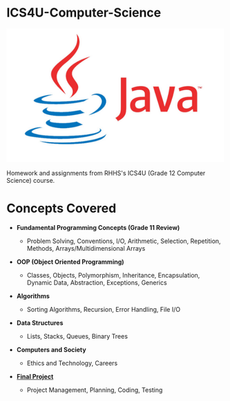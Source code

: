 # ICS4U-Computer-Science
![](/images/Java.png)

Homework and assignments from RHHS's ICS4U (Grade 12 Computer Science) course.

# Concepts Covered
 - **Fundamental Programming Concepts (Grade 11 Review)**
      - Problem Solving, Conventions, I/O, Arithmetic, Selection, Repetition, Methods, Arrays/Multidimensional Arrays

 - **OOP (Object Oriented Programming)**
      - Classes, Objects, Polymorphism, Inheritance, Encapsulation, Dynamic Data, Abstraction, Exceptions, Generics

 - **Algorithms**
      - Sorting Algorithms, Recursion, Error Handling, File I/O

 - **Data Structures**
      - Lists, Stacks, Queues, Binary Trees

 - **Computers and Society**
      - Ethics and Technology, Careers

 - [**Final Project**](https://github.com/danielrzhang/ICS4U-Final-Project)
      - Project Management, Planning, Coding, Testing 
